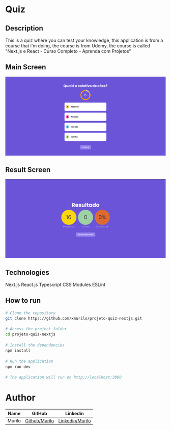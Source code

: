<!-- Make a readme -->

# Quiz 

## Description
This is a quiz where you can test your knowledge, this application is from a course
that i'm doing, the course is from Udemy, the course is called "Next.js e React - Curso Completo - Aprenda com Projetos"


## Main Screen
![Main Image](public/image.png)

## Result Screen
![Result Image](public/image-1.png)

## Technologies
Next.js
React.js
Typescript
CSS Modules
ESLint


## How to run
```bash
# Clone the repository
git clone https://github.com/xmurilo/projeto-quiz-nextjs.git

# Access the project folder
cd projeto-quiz-nextjs

# Install the dependencies
npm install

# Run the application
npm run dev

# The application will run on http://localhost:3000
```


# Author
| Name      | GitHub | Linkedin     |
|-----------|-------|------------|
| Murilo |   <a href="https://github.com/xmurilo">Github/Murilo</a>   | <a href="https://www.linkedin.com/in/murilo-silva-a85b7526b/"> Linkedin/Murilo </a> |